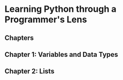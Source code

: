 # Learning Python through a Programmer's Lens

## Chapters

## Chapter 1: Variables and Data Types
## Chapter 2: Lists
